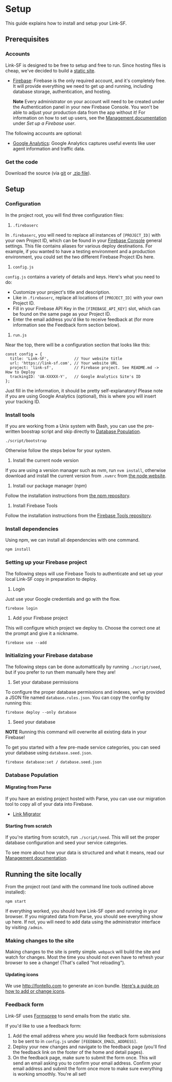 # Setup

This guide explains how to install and setup your Link-SF.

## Prerequisites

### Accounts

Link-SF is designed to be free to setup and free to run. Since hosting files is cheap, we've decided to build a [static site](https://en.wikipedia.org/wiki/Static_web_page).

* [Firebase](https://firebase.google.com/console):  Firebase is the only required account, and it's completely free.  It will provide everything we need to get up and running, including database storage, authentication, and hosting.

  **Note**  Every administrator on your account will need to be created under the Authentication panel in your new Firebase Console.  You won't be able to adjust your production data from the app without it!  For information on how to set up users, see the [Management documentation](linksf/blob/master/docs/MANAGE.md) under *Set up a Firebase user*.

The following accounts are optional:

* [Google Analytics](http://www.google.com/analytics/):  Google Analytics captures useful events like user agent information and traffic data.

### Get the code

Download the source (via [git](git@github.com:zendesk/linksf.git) or [.zip file](https://github.com/zendesk/linksf/archive/master.zip)).

## Setup

### Configuration

In the project root, you will find three configuration files:

1. `.firebaserc`

  In `.firebaserc`, you will need to replace all instances of `[PROJECT_ID]` with your own Project ID, which can be found in your [Firebase Console](https://firebase.google.com/console) general settings.  This file contains aliases for various deploy destinations.  For example, if you wanted to have a testing environment and a production environment, you could set the two different Firebase Project IDs here.

1. `config.js`

  `config.js` contains a variety of details and keys.  Here's what you need to do:
  * Customize your project's title and description.
  * Like in `.firebaserc`, replace all locations of `[PROJECT_ID]` with your own Project ID.
  * Fill in your Firebase API Key in the `[FIREBASE_API_KEY]` slot, which can be found on the same page as your Project ID.
  * Enter the email address you'd like to receive feedback at (for more information see the Feedback form section below).

1. `run.js`

  Near the top, there will be a configuration section that looks like this:

  ```
  const config = {
    title: 'Link-SF',           // Your website title
    url: 'https://link-sf.com', // Your website URL
    project: 'link-sf',         // Firebase project. See README.md -> How to Deploy
    trackingID: 'UA-XXXXX-Y',   // Google Analytics Site's ID
  };
  ```

  Just fill in the information, it should be pretty self-explanatory!  Please note if you are using Google Analytics (optional), this is where you will insert your tracking ID.


### Install tools

If you are working from a Unix system with Bash, you can use the pre-written boostrap script and skip directly to [Database Population](#database-population).

`./script/bootstrap`

Otherwise follow the steps below for your system.

1. Install the current node version

  If you are using a version manager such as nvm, run `nvm install`, otherwise download and install the current version from `.nvmrc` from [the node website](http://nodejs.org/).

1. Install our package manager (npm)

  Follow the installation instructions from [the npm repository](https://github.com/npm/npm).

1. Install Firebase Tools

  Follow the installation instructions from the [Firebase Tools repository](https://github.com/firebase/firebase-tools).

### Install dependencies

Using npm, we can install all dependencies with one command.

`npm install`

### Setting up your Firebase project

The following steps will use Firebase Tools to authenticate and set up your local Link-SF copy in preparation to deploy.

1. Login

  Just use your Google credentials and go with the flow.

  `firebase login`

1. Add your Firebase project

  This will configure which project we deploy to. Choose the correct one at the prompt and give it a nickname.

  `firebase use --add`

### Initializing your Firebase database

The following steps can be done automattically by running `./script/seed`, but if you prefer to run them manually here they are!

1. Set your database permissions

  To configure the proper database permissions and indexes, we've provided a JSON file named `database.rules.json`.  You can copy the config by running this:

  `firebase deploy --only database`

1. Seed your database

  **NOTE** Running this command will overwrite all existing data in your Firebase!

  To get you started with a few pre-made service categories, you can seed your database using `database.seed.json`.  

  `firebase database:set / database.seed.json`

### Database Population

#### Migrating from Parse

If you have an existing project hosted with Parse, you can use our migration tool to copy all of your data into  Firebase.

 * [Link Migrator](http://linkmigrator.herokuapp.com/)

#### Starting from scratch

If you're starting from scratch, run `./script/seed`.  This will set the proper database configuration and seed your service categories.

To see more about how your data is structured and what it means, read our [Management documentation](https://github.com/zendesk/linksf/blob/master/docs/MANAGE.md).

## Running the site locally

From the project root (and with the command line tools outlined above installed):

`npm start`

If everything worked, you should have Link-SF open and running in your browser. If you migrated data from Parse, you should see everything show up here.  If not, you will need to add data using the administrator interface by visiting `/admin`.

### Making changes to the site

Making changes to the site is pretty simple. `webpack` will build the site and watch for changes. Most the time you should not even have to refresh your browser to see a change! (That's called "hot reloading").

#### Updating icons

We use http://fontello.com to generate an icon bundle. [Here's a guide on how to add or change icons](https://github.com/zendesk/linksf/blob/master/docs/ICONS.md).

### Feedback form

Link-SF uses [Formspree](https://formspree.io/) to send emails from the static site.

If you'd like to use a feedback form:

1. Add the email address where you would like feedback form submissions to be sent to in `config.js` under `[FEEDBACK_EMAIL_ADDRESS]`.
1. Deploy your new changes and navigate to the feedback page (you'll find the feedback link on the footer of the home and detail pages).
1. On the feedback page, make sure to submit the form once. This will send an email asking you to confirm your email address. Confirm your email address and submit the form once more to make sure everything is working smoothly. You're all set!
